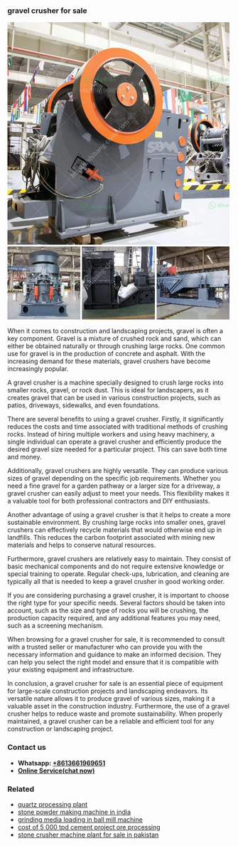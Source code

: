 <h3>gravel crusher for sale</h3><img src='1708589557.jpg' alt=''><p>When it comes to construction and landscaping projects, gravel is often a key component. Gravel is a mixture of crushed rock and sand, which can either be obtained naturally or through crushing large rocks. One common use for gravel is in the production of concrete and asphalt. With the increasing demand for these materials, gravel crushers have become increasingly popular.</p><p>A gravel crusher is a machine specially designed to crush large rocks into smaller rocks, gravel, or rock dust. This is ideal for landscapers, as it creates gravel that can be used in various construction projects, such as patios, driveways, sidewalks, and even foundations.</p><p>There are several benefits to using a gravel crusher. Firstly, it significantly reduces the costs and time associated with traditional methods of crushing rocks. Instead of hiring multiple workers and using heavy machinery, a single individual can operate a gravel crusher and efficiently produce the desired gravel size needed for a particular project. This can save both time and money.</p><p>Additionally, gravel crushers are highly versatile. They can produce various sizes of gravel depending on the specific job requirements. Whether you need a fine gravel for a garden pathway or a larger size for a driveway, a gravel crusher can easily adjust to meet your needs. This flexibility makes it a valuable tool for both professional contractors and DIY enthusiasts.</p><p>Another advantage of using a gravel crusher is that it helps to create a more sustainable environment. By crushing large rocks into smaller ones, gravel crushers can effectively recycle materials that would otherwise end up in landfills. This reduces the carbon footprint associated with mining new materials and helps to conserve natural resources.</p><p>Furthermore, gravel crushers are relatively easy to maintain. They consist of basic mechanical components and do not require extensive knowledge or special training to operate. Regular check-ups, lubrication, and cleaning are typically all that is needed to keep a gravel crusher in good working order.</p><p>If you are considering purchasing a gravel crusher, it is important to choose the right type for your specific needs. Several factors should be taken into account, such as the size and type of rocks you will be crushing, the production capacity required, and any additional features you may need, such as a screening mechanism.</p><p>When browsing for a gravel crusher for sale, it is recommended to consult with a trusted seller or manufacturer who can provide you with the necessary information and guidance to make an informed decision. They can help you select the right model and ensure that it is compatible with your existing equipment and infrastructure.</p><p>In conclusion, a gravel crusher for sale is an essential piece of equipment for large-scale construction projects and landscaping endeavors. Its versatile nature allows it to produce gravel of various sizes, making it a valuable asset in the construction industry. Furthermore, the use of a gravel crusher helps to reduce waste and promote sustainability. When properly maintained, a gravel crusher can be a reliable and efficient tool for any construction or landscaping project.</p><h3>Contact us</h3><ul><li><strong>Whatsapp:&nbsp;<a href="https://wa.me/8613661969651">+8613661969651</a></strong></li><li><a href="https://swt.shibang-china.com/?git&amp;zhl&amp;gravel crusher for sale"><strong>Online Service(chat now)</strong></a></li></ul><h3>Related</h3><ul><li><a href='quartz processing plant.md'>quartz processing plant</a></li><li><a href='stone powder making machine in india.md'>stone powder making machine in india</a></li><li><a href='grinding media loading in ball mill machine.md'>grinding media loading in ball mill machine</a></li><li><a href='cost of 5 000 tpd cement project ore processing.md'>cost of 5 000 tpd cement project ore processing</a></li><li><a href='stone crusher machine plant for sale in pakistan.md'>stone crusher machine plant for sale in pakistan</a></li></ul>